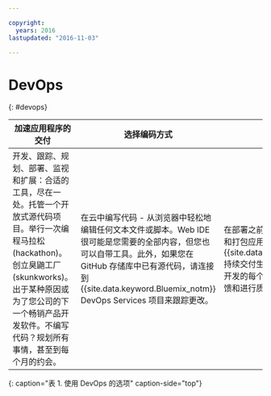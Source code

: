 ```yaml
---

copyright:
  years: 2016
lastupdated: "2016-11-03"

---
```


# DevOps
{: #devops}

加速应用程序的交付 | 选择编码方式 | 放心部署
---- | ---- | ----
开发、跟踪、规划、部署、监视和扩展：合适的工具，尽在一处。托管一个开放式源代码项目。举行一次编程马拉松 (hackathon)。创立臭鼬工厂 (skunkworks)。出于某种原因或为了您公司的下一个畅销产品开发软件。不编写代码？规划所有事情，甚至到每个月的约会。 | 在云中编写代码 - 从浏览器中轻松地编辑任何文本文件或脚本。Web IDE 很可能是您需要的全部内容，但您也可以自带工具。此外，如果您在 GitHub 存储库中已有源代码，请连接到 {{site.data.keyword.Bluemix_notm}} DevOps Services 项目来跟踪更改。 | 在部署之前构建、扫描、测试、集成和打包应用程序，管理向 {{site.data.keyword.Bluemix_notm}} 持续交付生产代码的过程，并确保在开发的每个阶段都能快速获取用户反馈和进行质量度量。
{: caption="表 1. 使用 DevOps 的选项" caption-side="top"}
